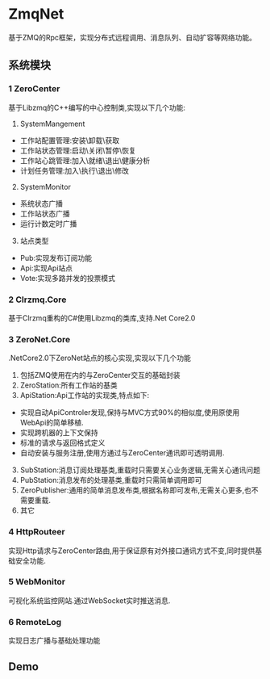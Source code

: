 # ZmqNet
基于ZMQ的Rpc框架，实现分布式远程调用、消息队列、自动扩容等网络功能。

## 系统模块
### 1 ZeroCenter
基于Libzmq的C++编写的中心控制类,实现以下几个功能:
1. SystemMangement
- 工作站配置管理:安装\卸载\获取
- 工作站状态管理:启动\关闭\暂停\恢复
- 工作站心跳管理:加入\就绪\退出\健康分析
- 计划任务管理:加入\执行\退出\修改
2. SystemMonitor
- 系统状态广播
- 工作站状态广播
- 运行计数定时广播
3. 站点类型
- Pub:实现发布订阅功能
- Api:实现Api站点
- Vote:实现多路并发的投票模式
 
### 2 Clrzmq.Core

基于Clrzmq重构的C#使用Libzmq的类库,支持.Net Core2.0

### 3 ZeroNet.Core
.NetCore2.0下ZeroNet站点的核心实现,实现以下几个功能
1. 包括ZMQ使用在内的与ZeroCenter交互的基础封装
2. ZeroStation:所有工作站的基类
3. ApiStation:Api工作站的实现类,特点如下:
- 实现自动ApiControler发现,保持与MVC方式90%的相似度,使用原使用WebApi的简单移植.
- 实现跨机器的上下文保持
- 标准的请求与返回格式定义
- 自动安装与服务注册,使用方通过与ZeroCenter通讯即可透明调用.
3. SubStation:消息订阅处理基类,重载时只需要关心业务逻辑,无需关心通讯问题
4. PubStation:消息发布的处理基类,重载时只需简单调用即可
5. ZeroPublisher:通用的简单消息发布类,根据名称即可发布,无需关心更多,也不需要重载.
6. 其它


### 4 HttpRouteer
实现Http请求与ZeroCenter路由,用于保证原有对外接口通讯方式不变,同时提供基础安全功能.

### 5 WebMonitor
可视化系统监控网站.通过WebSocket实时推送消息.

### 6 RemoteLog
实现日志广播与基础处理功能

## Demo
[id]: http://118.31.13.240  "http://118.31.13.240"


